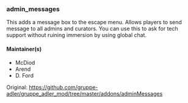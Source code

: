 ### admin_messages
This adds a message box to the escape menu. Allows players to send message to all admins and curators. You can use this to ask for tech support without ruining immersion by using global chat.

#### Maintainer(s)
* McDiod
* Arend
* D. Ford

Original: https://github.com/gruppe-adler/gruppe_adler_mod/tree/master/addons/adminMessages
